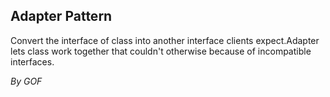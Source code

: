 ## Adapter Pattern ##

Convert the interface of class into another interface clients expect.Adapter lets class work together that couldn't otherwise because of incompatible interfaces.

*By GOF*